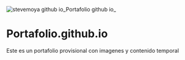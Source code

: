 ![stevemoya github io_Portafolio github io_](https://github.com/SteveMoya/Portafolio.github.io/assets/114698709/87bd2f28-3649-463a-a241-c502e5dd2f70)

# Portafolio.github.io
Este es un portafolio provisional con imagenes y contenido temporal


#


#


#


#

#


#


#


#


#
